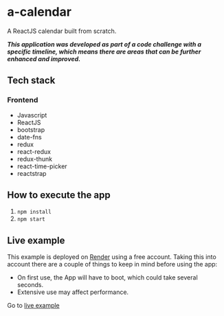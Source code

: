 # a-calendar

A ReactJS calendar built from scratch.

**_This application was developed as part of a code challenge with a specific timeline, which means there are areas that can be further enhanced and improved._**

## Tech stack

### Frontend

- Javascript
- ReactJS
- bootstrap
- date-fns
- redux
- react-redux
- redux-thunk
- react-time-picker
- reactstrap

## How to execute the app

1. `npm install`
2. `npm start`

## Live example

This example is deployed on [Render](https://render.com/) using a free account. Taking this into account there are a couple of things to keep in mind before using the app:

- On first use, the App will have to boot, which could take several seconds.
- Extensive use may affect performance.

Go to [live example](https://a-calendar.onrender.com)
